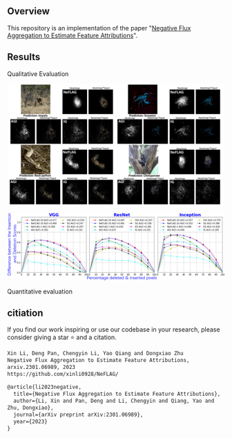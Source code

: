 Overview
----
This repository is an implementation of the paper "[Negative Flux Aggregation to Estimate Feature Attributions](https://arxiv.org/pdf/2301.06989.pdf)".

Results
----
Qualitative Evaluation

<p><img src="example_figures.pdf" alt="test" width="850"></p>
<p><img src="Diff_game.png" alt="test" width="850"></p>

Quantitative evaluation

citiation
----
If you find our work inspiring or use our codebase in your research, please consider giving a star ⭐ and a citation.

```
Xin Li, Deng Pan, Chengyin Li, Yao Qiang and Dongxiao Zhu
Negative Flux Aggregation to Estimate Feature Attributions, arxiv.2301.06989, 2023
https://github.com/xinli0928/NeFLAG/
```
```
@article{li2023negative,
  title={Negative Flux Aggregation to Estimate Feature Attributions},
  author={Li, Xin and Pan, Deng and Li, Chengyin and Qiang, Yao and Zhu, Dongxiao},
  journal={arXiv preprint arXiv:2301.06989},
  year={2023}
}
```


